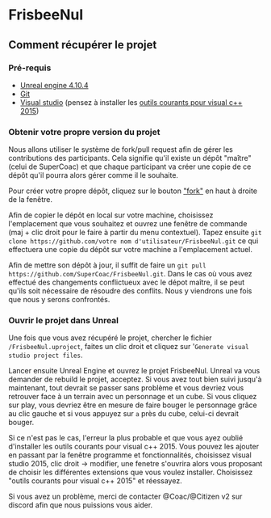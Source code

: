 FrisbeeNul
========

## Comment récupérer le projet

### Pré-requis
 - [Unreal engine 4.10.4](https://www.unrealengine.com/)
 - [Git](https://git-scm.com/downloads)
 - [Visual studio](https://www.visualstudio.com/post-download-vs?sku=community&clcid=0x40c) (pensez à installer les [outils courants pour visual c++ 2015](http://puu.sh/o2xgS/e0aa1448ef.png))

### Obtenir votre propre version du projet

Nous allons utiliser le système de fork/pull request afin de gérer les contributions des participants. Cela signifie qu'il existe un dépôt "maître" (celui de SuperCoac) et que chaque participant va créer une copie de ce dépôt qu'il pourra alors gérer comme il le souhaite.

Pour créer votre propre dépôt, cliquez sur le bouton ["fork"](http://puu.sh/o2xUl/52a0f92f17.png) en haut à droite de la fenêtre.

Afin de copier le dépôt en local sur votre machine, choisissez l'emplacement que vous souhaitez et ouvrez une fenêtre de commande (maj + clic droit pour le faire à partir du menu contextuel). Tapez ensuite `git clone https://github.com/votre nom d'utilisateur/FrisbeeNul.git` ce qui effectuera une copie du dépôt sur votre machine a l'emplacement actuel.

Afin de mettre son dépôt à jour, il suffit de faire un `git pull https://github.com/SuperCoac/FrisbeeNul.git`. Dans le cas où vous avez effectué des changements conflictueux avec le dépot maître, il se peut qu'ils soit nécessaire de résoudre des conflits. Nous y viendrons une fois que nous y serons confrontés.

### Ouvrir le projet dans Unreal

Une fois que vous avez récupéré le projet, chercher le fichier `/FrisbeeNul.uproject`, faites un clic droit et cliquez sur '`Generate visual studio project files`.

Lancer ensuite Unreal Engine et ouvrez le projet FrisbeeNul. Unreal va vous demander de rebuild le projet, acceptez. Si vous avez tout bien suivi jusqu'à maintenant, tout devrait se passer sans problème et vous devriez vous retrouver face à un terrain avec un personnage et un cube. Si vous cliquez sur play, vous devriez être en mesure de faire bouger le personnage grâce au clic gauche et si vous appuyez sur `a` près du cube, celui-ci devrait bouger.

Si ce n'est pas le cas, l'erreur la plus probable et que vous ayez oublié d'installer les outils courants pour visual c++ 2015. Vous pouvez les ajouter en passant par la fenêtre programme et fonctionnalités, choisissez visual studio 2015, clic droit -> modifier, une fenetre s'ouvrira alors vous proposant de choisir les différentes extensions que vous voulez installer. Choisissez "outils courants pour visual c++ 2015" et réessayez.

Si vous avez un problème, merci de contacter @Coac/@Citizen v2 sur discord afin que nous puissions vous aider.
